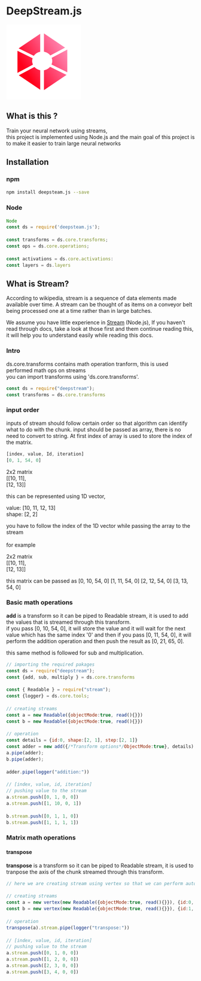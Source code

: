 # DeepStream.js

<img src="logo.png" width="200" height="200" />

## What is this ?
Train your neural network using streams,<br> this project is implemented using Node.js and the main goal of this project is to make it easier to train large neural networks

## Installation

### npm

```bash
npm install deepsteam.js --save
```
### Node

```js
Node
const ds = require('deepsteam.js');

const transforms = ds.core.transforms;
const ops = ds.core.operations;

const activations = ds.core.activations:
const layers = ds.layers
```

## What is Stream?
According to wikipedia, stream is a sequence of data elements made available over time. A stream can be thought of as items on a conveyor belt being processed one at a time rather than in large batches.

We assume you have little experience in [Stream](https://nodejs.org/api/stream.html) (Node.js), If you haven't read through docs, take a look at those first and them continue reading this, it will help you to understand easily while reading this docs.

### Intro
ds.core.transforms contains math operation tranform, this is used performed math ops on streams<br>
you can import transforms using 'ds.core.transforms'.

```js
const ds = require("deepstream");
const transforms = ds.core.transforms
```

### input order
inputs of stream should follow certain order so that algorithm can identify what to do with the chunk. input should be passed as array, there is no need to convert to string. At first index of array is used to store the index of the matrix.

```js
[index, value, Id, iteration]
[0, 1, 54, 0]
```

2x2 matrix<br>
[[10, 11],<br>
 [12, 13]]<br>

this can be represented using 1D vector,<br>

value: [10, 11, 12, 13]<br>
shape: [2, 2]<br>

you have to follow the index of the 1D vector while passing the array to the stream<br><br>
for example<br>

2x2 matrix<br>
[[10, 11],<br>
 [12, 13]]<br>

this matrix can be passed as
[0, 10, 54, 0]
[1, 11, 54, 0]
[2, 12, 54, 0]
[3, 13, 54, 0]

### Basic math operations
__add__ is a transform so it can be piped to Readable stream, it is used to add the values that is streamed through this transform.<br>
if you pass [0, 10, 54, 0], it will store the value and it will wait for the next value which has the same index '0' and then if you pass [0, 11, 54, 0], it will perform the addition operation and then push the result as [0, 21, 65, 0]. 

this same method is followed for sub and multiplication.

```js
// importing the required pakages
const ds = require("deepstream");
const {add, sub, multiply } = ds.core.transforms

const { Readable } = require("stream");
const {logger} = ds.core.tools;

// creating streams
const a = new Readable({objectMode:true, read(){}})
const b = new Readable({objectMode:true, read(){}})

// operation 
const details = {id:0, shape:[2, 1], step:[2, 1]}
const adder = new add({/*Transform options*/ObjectMode:true}, details)
a.pipe(adder);
b.pipe(adder);

adder.pipe(logger("addition:"))

// [index, value, id, iteration]
// pushing value to the stream
a.stream.push([0, 1, 0, 0])
a.stream.push([1, 10, 0, 1])

b.stream.push([0, 1, 1, 0])
b.stream.push([1, 1, 1, 1])
```
### Matrix math operations

#### transpose
__transpose__ is a transform so it can be piped to Readable stream, it is used to tranpose the axis of the chunk streamed through this transform.<br>

```js
// here we are creating stream using vertex so that we can perform auto grad using streams

// creating streams
const a = new vertex(new Readable({objectMode:true, read(){}}), {id:0, shape:[2, 2], step:[2, 1]});
const b = new vertex(new Readable({objectMode:true, read(){}}), {id:1, shape:[2, 2], step:[2, 1]});

// operation
transpose(a).stream.pipe(logger("transpose:"))

// [index, value, id, iteration]
// pushing value to the stream
a.stream.push([0, 1, 0, 0])
a.stream.push([1, 2, 0, 0])
a.stream.push([2, 3, 0, 0])
a.stream.push([3, 4, 0, 0])
```